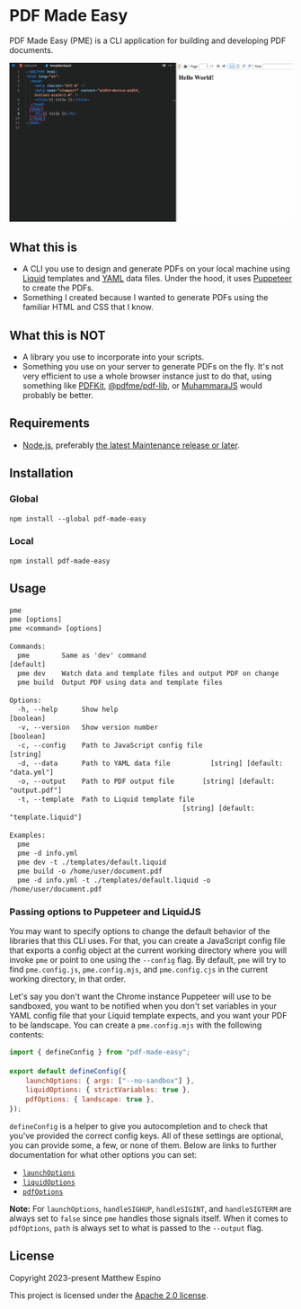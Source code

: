 # PDF Made Easy

PDF Made Easy (PME) is a CLI application for building and developing PDF
documents.

![PME demo showing how the auto refresh feature works as the output PDF refreshes when either the template or data file is updated](assets/demo.webp)

## What this is

- A CLI you use to design and generate PDFs on your local machine using
  [Liquid](https://shopify.github.io/liquid) templates and
  [YAML](https://learnxinyminutes.com/yaml) data files. Under the hood, it uses
  [Puppeteer](https://pptr.dev) to create the PDFs.
- Something I created because I wanted to generate PDFs using the familiar HTML
  and CSS that I know.

## What this is NOT

- A library you use to incorporate into your scripts.
- Something you use on your server to generate PDFs on the fly. It's not very
  efficient to use a whole browser instance just to do that, using something
  like [PDFKit](https://pdfkit.org),
  [@pdfme/pdf-lib](https://github.com/pdfme/pdfme/tree/main/packages/pdf-lib),
  or [MuhammaraJS](https://github.com/julianhille/MuhammaraJS) would probably be
  better.

## Requirements

- [Node.js](https://nodejs.org), preferably
  [the latest Maintenance release or later](https://nodejs.org/about/previous-releases).

## Installation

### Global

```console
npm install --global pdf-made-easy
```

### Local

```console
npm install pdf-made-easy
```

## Usage

```console
pme
pme [options]
pme <command> [options]

Commands:
  pme        Same as 'dev' command                                     [default]
  pme dev    Watch data and template files and output PDF on change
  pme build  Output PDF using data and template files

Options:
  -h, --help      Show help                                            [boolean]
  -v, --version   Show version number                                  [boolean]
  -c, --config    Path to JavaScript config file                        [string]
  -d, --data      Path to YAML data file          [string] [default: "data.yml"]
  -o, --output    Path to PDF output file       [string] [default: "output.pdf"]
  -t, --template  Path to Liquid template file
                                           [string] [default: "template.liquid"]

Examples:
  pme
  pme -d info.yml
  pme dev -t ./templates/default.liquid
  pme build -o /home/user/document.pdf
  pme -d info.yml -t ./templates/default.liquid -o /home/user/document.pdf
```

### Passing options to Puppeteer and LiquidJS

You may want to specify options to change the default behavior of the libraries
that this CLI uses. For that, you can create a JavaScript config file that
exports a config object at the current working directory where you will invoke
`pme` or point to one using the `--config` flag. By default, `pme` will try to
find `pme.config.js`, `pme.config.mjs`, and `pme.config.cjs` in the current
working directory, in that order.

Let's say you don't want the Chrome instance Puppeteer will use to be sandboxed,
you want to be notified when you don't set variables in your YAML config file
that your Liquid template expects, and you want your PDF to be landscape. You
can create a `pme.config.mjs` with the following contents:

```js
import { defineConfig } from "pdf-made-easy";

export default defineConfig({
	launchOptions: { args: ["--no-sandbox"] },
	liquidOptions: { strictVariables: true },
	pdfOptions: { landscape: true },
});
```

`defineConfig` is a helper to give you autocompletion and to check that you've
provided the correct config keys. All of these settings are optional, you can
provide some, a few, or none of them. Below are links to further documentation
for what other options you can set:

- [`launchOptions`](https://pptr.dev/api/puppeteer.launchoptions)
- [`liquidOptions`](https://liquidjs.com/api/interfaces/LiquidOptions.html)
- [`pdfOptions`](https://pptr.dev/api/puppeteer.pdfoptions)

**Note:** For `launchOptions`, `handleSIGHUP`, `handleSIGINT`, and
`handleSIGTERM` are always set to `false` since `pme` handles those signals
itself. When it comes to `pdfOptions`, `path` is always set to what is passed to
the `--output` flag.

## License

Copyright 2023-present Matthew Espino

This project is licensed under the [Apache 2.0 license](LICENSE).
